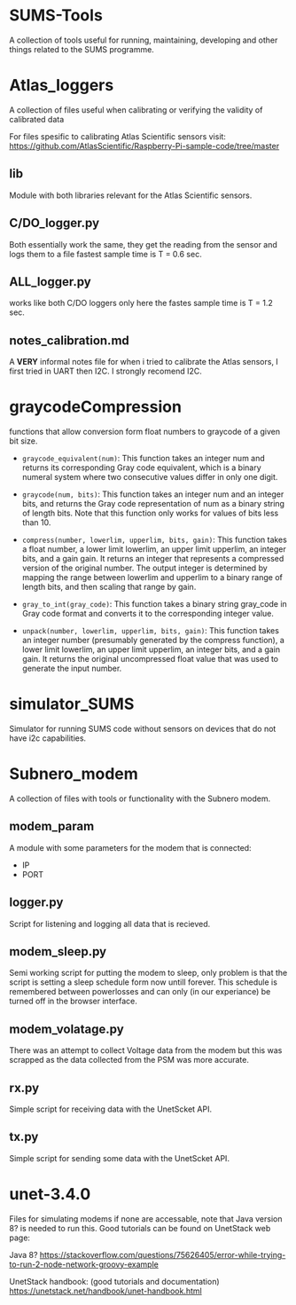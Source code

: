 # SUMS-Tools
A collection of tools useful for running, maintaining, developing and other things related to the SUMS programme.



# Atlas_loggers
A collection of files useful when calibrating or verifying the validity of calibrated data

For files spesific to calibrating Atlas Scientific sensors visit:
https://github.com/AtlasScientific/Raspberry-Pi-sample-code/tree/master
## lib
Module with both libraries relevant for the Atlas Scientific sensors.
## C/DO_logger.py
Both essentially work the same, they get the reading from the sensor and logs them to a file fastest sample time is T = 0.6 sec.
## ALL_logger.py
works like both C/DO loggers only here the fastes sample time is T = 1.2 sec.
## notes_calibration.md
A **VERY** informal notes file for when i tried to calibrate the Atlas sensors, I first tried in UART then I2C. I strongly recomend I2C.



# graycodeCompression
functions that allow conversion form float numbers to graycode of a given bit size.

- ``graycode_equivalent(num)``: This function takes an integer num and returns its corresponding Gray code equivalent, which is a binary numeral system where two consecutive values differ in only one digit.

- ``graycode(num, bits)``: This function takes an integer num and an integer bits, and returns the Gray code representation of num as a binary string of length bits. Note that this function only works for values of bits less than 10.

- ``compress(number, lowerlim, upperlim, bits, gain)``: This function takes a float number, a lower limit lowerlim, an upper limit upperlim, an integer bits, and a gain gain. It returns an integer that represents a compressed version of the original number. The output integer is determined by mapping the range between lowerlim and upperlim to a binary range of length bits, and then scaling that range by gain.

- ``gray_to_int(gray_code)``: This function takes a binary string gray_code in Gray code format and converts it to the corresponding integer value.

- ``unpack(number, lowerlim, upperlim, bits, gain)``: This function takes an integer number (presumably generated by the compress function), a lower limit lowerlim, an upper limit upperlim, an integer bits, and a gain gain. It returns the original uncompressed float value that was used to generate the input number.


# simulator_SUMS
Simulator for running SUMS code without sensors on devices that do not have i2c capabilities.



# Subnero_modem
A collection of files with tools or functionality with the Subnero modem.

## modem_param
A module with some parameters for the modem that is connected:
 - IP
 - PORT
## logger.py
Script for listening and logging all data that is recieved.
## modem_sleep.py
Semi working script for putting the modem to sleep, only problem is that the script is setting a sleep schedule form now untill forever. This schedule is remembered between powerlosses and can only (in our experiance) be turned off in the browser interface.
## modem_volatage.py
There was an attempt to collect Voltage data from the modem but this was scrapped as the data collected from the PSM was more accurate.
## rx.py
Simple script for receiving data with the UnetScket API.
## tx.py
Simple script for sending some data with the UnetScket API.



# unet-3.4.0
Files for simulating modems if none are accessable, note that Java version 8? is needed to run this. Good tutorials can be found on UnetStack web page:

Java 8?
https://stackoverflow.com/questions/75626405/error-while-trying-to-run-2-node-network-groovy-example

UnetStack handbook: (good tutorials and documentation)
https://unetstack.net/handbook/unet-handbook.html
